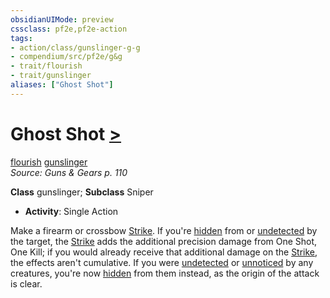 ```yaml
---
obsidianUIMode: preview
cssclass: pf2e,pf2e-action
tags:
- action/class/gunslinger-g-g
- compendium/src/pf2e/g&g
- trait/flourish
- trait/gunslinger
aliases: ["Ghost Shot"]
---
```

# Ghost Shot [>](../core-rulebook/chapter-9-playing-the-game.md#Actions "Single Action")
[flourish](../traits/flourish.md)  [gunslinger](../traits/gunslinger-g-g.md)  
*Source: Guns & Gears p. 110*  

**Class** gunslinger; **Subclass** Sniper
- **Activity**: Single Action

Make a firearm or crossbow [Strike](strike.md). If you're [hidden](../conditions.md#Hidden) from or [undetected](../conditions.md#Undetected) by the target, the [Strike](strike.md) adds the additional precision damage from One Shot, One Kill; if you would already receive that additional damage on the [Strike](strike.md), the effects aren't cumulative. If you were [undetected](../conditions.md#Undetected) or [unnoticed](../conditions.md#Unnoticed) by any creatures, you're now [hidden](../conditions.md#Hidden) from them instead, as the origin of the attack is clear.